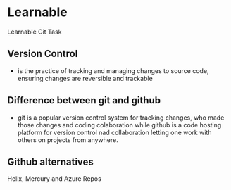 # Learnable

Learnable Git Task

## Version Control

- is the practice of tracking and managing changes to source code, ensuring changes are reversible and trackable

## Difference between git and github

- git is a popular version control system for tracking changes, who made those changes and coding colaboration while github is a code hosting platform for version control nad collaboration letting one work with others on projects from anywhere.

## Github alternatives

Helix, Mercury and Azure Repos
